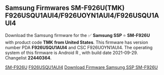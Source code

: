 <h2>Samsung Firmwares SM-F926U(TMK) F926USQU1AUI4/F926UOYN1AUI4/F926USQU1AUI4</h2>
Download the Samsung firmware for the ✅ <strong>Samsung SSP </strong> ⭐ <strong>SM-F926U</strong> with product code <strong>TMK</strong> <strong> from United States</strong>. This firmware has version number PDA <strong>F926USQU1AUI4</strong> and CSC F926UOYN1AUI4. The operating system of this firmware is Android R , with build date 2021-09-29. Changelist <strong>22440364</strong>.


[SM-F926U](https://samfirm.shop/samsung/model/SM-F926U)
[F926USQU1AUI4](https://samfirm.shop/samsung/pda/F926USQU1AUI4)
[Download Firmware Samsung SSP SM-F926U](https://samfirm.shop/samsung/firmware/461399)
